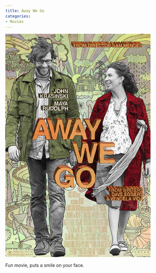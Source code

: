 ```yaml
---
title: Away We Go
categories:
- Movies
---
```


![](/assets/posts/2009/dcd11d223c3186fa7bf76c95ba3aa075.jpg)
  



Fun movie, puts a smile on your face.
